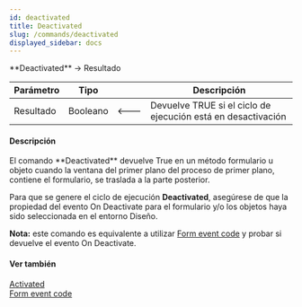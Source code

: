 ```yaml
---
id: deactivated
title: Deactivated
slug: /commands/deactivated
displayed_sidebar: docs
---
```


<!--REF #_command_.Deactivated.Syntax-->**Deactivated**  -> Resultado<!-- END REF-->
<!--REF #_command_.Deactivated.Params-->
| Parámetro | Tipo |  | Descripción |
| --- | --- | --- | --- |
| Resultado | Booleano | &#x1F850; | Devuelve TRUE si el ciclo de ejecución está en desactivación |

<!-- END REF-->

#### Descripción 

<!--REF #_command_.Deactivated.Summary-->El comando **Deactivated** devuelve True en un método formulario u objeto cuando la ventana del primer plano del proceso de primer plano, contiene el formulario, se traslada a la parte posterior.<!-- END REF-->

Para que se genere el ciclo de ejecución **Deactivated**, asegúrese de que la propiedad del evento On Deactivate para el formulario y/o los objetos haya sido seleccionada en el entorno Diseño. 

**Nota:** este comando es equivalente a utilizar [Form event code](form-event-code.md) y probar si devuelve el evento On Deactivate.

#### Ver también 

[Activated](activated.md)  
[Form event code](form-event-code.md)  
